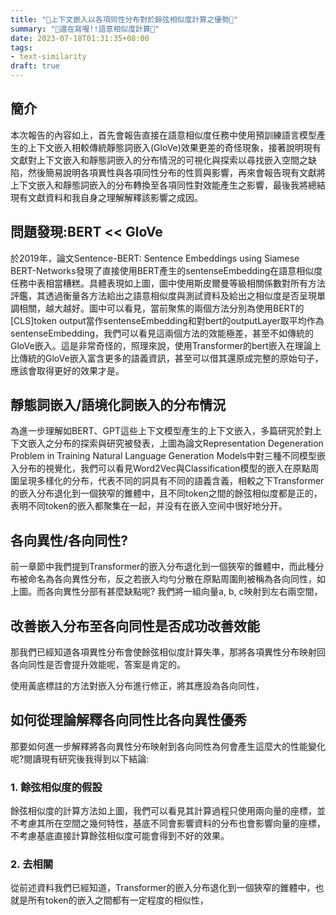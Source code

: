```yaml
---
title: "🚧上下文嵌入以各項同性分布對於餘弦相似度計算之優勢🚧"
summary: "🚧還在寫喔!!語意相似度計算🚧"
date: 2023-07-18T01:31:35+08:00
tags: 
- text-similarity 
draft: true
---
```


<!-- 因為上次一次報太多篇然後又沒有做好安排所以有些混亂，所以這次把所有相關論文看到的資訊整理成簡報進行報告。 -->

## 簡介

本次報告的內容如上，首先會報告直接在語意相似度任務中使用預訓練語言模型產生的上下文嵌入相較傳統靜態詞嵌入(GloVe)效果更差的奇怪現象，接著說明現有文獻對上下文嵌入和靜態詞嵌入的分布情況的可視化與探索以尋找嵌入空間之缺陷，然後簡易說明各項異性與各項同性分布的性質與影響，再來會報告現有文獻將上下文嵌入和靜態詞嵌入的分布轉換至各項同性對效能產生之影響，最後我將總結現有文獻資料和我自身之理解解釋該影響之成因。

## 問題發現:BERT << GloVe

於2019年，論文Sentence-BERT: Sentence Embeddings using Siamese BERT-Networks發現了直接使用BERT產生的sentenseEmbedding在語意相似度任務中表相當糟糕。具體表現如上圖，圖中使用斯皮爾曼等級相關係數對所有方法評鑑，其透過衡量各方法給出之語意相似度與測試資料及給出之相似度是否呈現單調相關，越大越好。圖中可以看見，當前聚焦的兩個方法分別為使用BERT的[CLS]token output當作sentenseEmbedding和對bert的outputLayer取平均作為sentenseEmbedding，我們可以看見這兩個方法的效能極差，甚至不如傳統的GloVe嵌入。這是非常奇怪的，照理來說，使用Transformer的bert嵌入在理論上比傳統的GloVe嵌入富含更多的語義資訊，甚至可以借其還原成完整的原始句子，應該會取得更好的效果才是。

## 靜態詞嵌入/語境化詞嵌入的分布情況

為進一步理解如BERT、GPT這些上下文模型產生的上下文嵌入，多篇研究於對上下文嵌入之分布的探索與研究被發表，上圖為論文Representation Degeneration Problem in Training Natural Language Generation Models中對三種不同模型嵌入分布的視覺化，我們可以看見Word2Vec與Classification模型的嵌入在原點周圍呈現多樣化的分布，代表不同的詞具有不同的語義含義，相較之下Transformer的嵌入分布退化到一個狹窄的錐體中，且不同token之間的餘弦相似度都是正的，表明不同token的嵌入都聚集在一起，并没有在嵌入空间中很好地分开。

## 各向異性/各向同性?

前一章節中我們提到Transformer的嵌入分布退化到一個狹窄的錐體中，而此種分布被命名為各向異性分布，反之若嵌入均勻分散在原點周圍則被稱為各向同性，如上圖。而各向異性分部有甚麼缺點呢? 我們將一組向量a, b, c映射到左右兩空間，

## 改善嵌入分布至各向同性是否成功改善效能

那我們已經知道各項異性分布會使餘弦相似度計算失準，那將各項異性分布映射回各向同性是否會提升效能呢，答案是肯定的。

使用黃底標註的方法對嵌入分布進行修正，將其應設為各向同性，

## 如何從理論解釋各向同性比各向異性優秀

那要如何進一步解釋將各向異性分布映射到各向同性為何會產生這麼大的性能變化呢?閱讀現有研究後我得到以下結論:

### 1. 餘弦相似度的假設

餘弦相似度的計算方法如上圖，我們可以看見其計算過程只使用兩向量的座標，並不考慮其所在空間之幾何特性，基底不同會影響資料的分布也會影響向量的座標，不考慮基底直接計算餘弦相似度可能會得到不好的效果。

### 2. 去相關

從前述資料我們已經知道，Transformer的嵌入分布退化到一個狹窄的錐體中，也就是所有token的嵌入之間都有一定程度的相似性，

<!-- ## 為什摸要各項同性?

![fig1](./fig1.png)

先前研究表明，在傳統靜態嵌入中，所有的詞嵌入共享一個公共向量(bais)並擁有多個主導方向(各向異性)，而BERT嵌入也擁有相同的問題，這意味著平均餘弦相似度值顯著高於零，並且詞向量在向量空間中的窄錐體中聚集。這種現象會導致單詞表示與不相關的單詞具有很高的相似度，影響表達能力。

![table1](./table1.png)

表中觀察到兩個現象

![fig2](./fig2.png)

## 評鑑方法: Spearman's rank correlation coefficient

兩個變量排名之間的相關性，正值代表兩變量排序相同，負值代表兩變量排序相反，0代表兩變量排序沒有明顯關係。 -->
